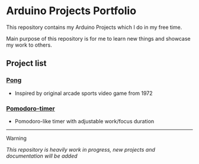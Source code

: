 # Arduino Projects Portfolio

This repository contains my Arduino Projects which I do in my free time. 

Main purpose of this repository is for me to learn new things and showcase my work to others.

## Project list

### [Pong](/pong/)

- Inspired by original arcade sports video game from 1972

### [Pomodoro-timer](/pomodoro-timer/)

- Pomodoro-like timer with adjustable work/focus duration

---

> [!WARNING]
> *This repository is heavily work in progress, new projects and documentation will be added*
